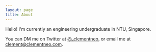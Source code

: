 ```yaml
---
layout: page
title: About
---
```


Hello! I'm currently an engineering undergraduate in NTU, Singapore.

You can DM me on Twitter at [@_clementneo](https://twitter.com/_clementneo), or email me at [clement@clementneo.com](mailto:clement@clementneo.com).
